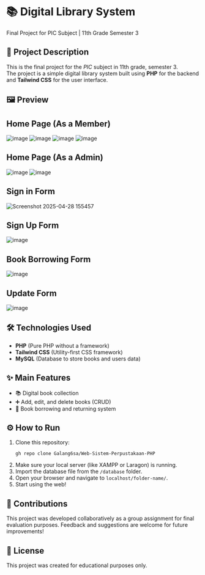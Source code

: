 # 📚 Digital Library System  
Final Project for PIC Subject | 11th Grade Semester 3

## 📌 Project Description
This is the final project for the *PIC* subject in 11th grade, semester 3.  
The project is a simple digital library system built using **PHP** for the backend and **Tailwind CSS** for the user interface.

## 🖼️ Preview

## Home Page (As a Member)
![image](https://github.com/user-attachments/assets/1c9c09d9-55fa-435b-baec-f0be642cfbb6)
![image](https://github.com/user-attachments/assets/825fc368-8c4e-4bc3-a559-4fec32c1cf28)
![image](https://github.com/user-attachments/assets/dbad4ae8-6ef8-43f8-9499-bb9873694478)
![image](https://github.com/user-attachments/assets/285678e3-c207-4062-9ee6-ce5e77b6ebd0)


## Home Page (As a Admin)
![image](https://github.com/user-attachments/assets/381b077a-b791-466e-ae1c-45d5e0a342e3)
![image](https://github.com/user-attachments/assets/ddeaf2a7-2ed0-4bb6-8e2e-262ae89439d4)


## Sign in Form
![Screenshot 2025-04-28 155457](https://github.com/user-attachments/assets/e693d7d5-3495-437a-8184-314147db8a81)


## Sign Up Form
![image](https://github.com/user-attachments/assets/cab5b76e-3de7-4f2e-a3ff-d2220605228e)


## Book Borrowing Form
![image](https://github.com/user-attachments/assets/1bcb2253-9f90-494b-80a4-7e3cc0a6dd68)


## Update Form
![image](https://github.com/user-attachments/assets/7137b163-c708-42ed-b370-539b73ea43d8)






## 🛠️ Technologies Used
- **PHP** (Pure PHP without a framework)
- **Tailwind CSS** (Utility-first CSS framework)
- **MySQL** (Database to store books and users data)

## ✨ Main Features
- 📚 Digital book collection
- ➕ Add, edit, and delete books (CRUD)
- 📄 Book borrowing and returning system

## ⚙️ How to Run
1. Clone this repository:
   ```
   gh repo clone Galang6sa/Web-Sistem-Perpustakaan-PHP
   ```
2. Make sure your local server (like XAMPP or Laragon) is running.
3. Import the database file from the `/database` folder.
4. Open your browser and navigate to `localhost/folder-name/`.
5. Start using the web!

## 🙌 Contributions
This project was developed collaboratively as a group assignment for final evaluation purposes.
Feedback and suggestions are welcome for future improvements!

## 📜 License
This project was created for educational purposes only.  
